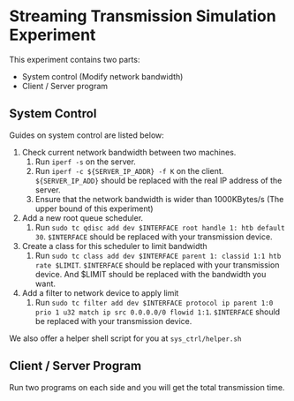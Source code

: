 # Streaming Transmission Simulation Experiment

This experiment contains two parts:
- System control (Modify network bandwidth)
- Client / Server program

## System Control

Guides on system control are listed below:

1. Check current network bandwidth between two machines.
   1. Run `iperf -s` on the server.
   2. Run `iperf -c ${SERVER_IP_ADDR} -f K` on the client. `${SERVER_IP_ADD}` should be replaced with the real IP 
      address of the server.
   3. Ensure that the network bandwidth is wider than 1000KBytes/s (The upper bound of this experiment)
2. Add a new root queue scheduler. 
   1. Run `sudo tc qdisc add dev $INTERFACE root handle 1: htb default 30`. `$INTERFACE` should be replaced with your 
      transmission device.
3. Create a class for this scheduler to limit bandwidth
    1. Run `sudo tc class add dev $INTERFACE parent 1: classid 1:1 htb rate $LIMIT`. `$INTERFACE` should be replaced 
      with your transmission device. And $LIMIT should be replaced with the bandwidth you want. 
4. Add a filter to network device to apply limit
   1. Run `sudo tc filter add dev $INTERFACE protocol ip parent 1:0 prio 1 u32 match ip src 0.0.0.0/0 flowid 1:1`. 
      `$INTERFACE` should be replaced with your transmission device.

We also offer a helper shell script for you at `sys_ctrl/helper.sh`

## Client / Server Program

Run two programs on each side and you will get the total transmission time.
